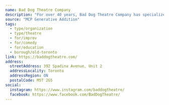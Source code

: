 ```yaml
---
name: Bad Dog Theatre Company
description: "For over 40 years, Bad Dog Theatre Company has specialized in the art of improvisation. Bad Dog is Toronto's home for award winning comedy classes and improv shows. Our education center provides classes and workshops for people and teams to learn improv in a safe and low-stakes environment. We continue to make audiences laugh with our Friday-night residency at Comedy Bar with our flagship show Theatresports."
source: "MCP Generative Addition"
tags:
  - type/organization
  - type/theatre
  - for/improv
  - for/comedy
  - for/education
  - borough/old-toronto
link: https://baddogtheatre.com/
address:
  streetAddress: 392 Spadina Avenue, Unit 2
  addressLocality: Toronto
  addressRegion: ON
  postalCode: M5T 2G5
social:
  instagram: https://www.instagram.com/baddogtheatre/
  facebook: https://www.facebook.com/BadDogTheatre/
---
```

